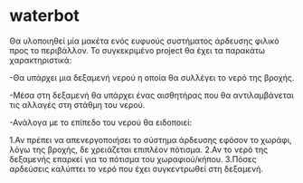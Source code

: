 # waterbot

Θα υλοποιηθεί μία μακέτα ενός ευφυούς συστήματος άρδευσης φιλικό προς το περιβάλλον. Το συγκεκριμένο project θα έχει τα παρακάτω χαρακτηριστικά:

-Θα υπάρχει μια δεξαμενή νερού η οποία θα συλλέγει το νερό της βροχής.

-Μέσα στη δεξαμενή θα υπάρχει ένας αισθητήρας που θα αντιλαμβάνεται τις αλλαγές στη στάθμη του νερού.

-Ανάλογα με το επίπεδο του νερού θα ειδοποιεί:

1.Αν πρέπει να απενεργοποιήσει το σύστημα άρδευσης εφόσον το χωράφι, λόγω της βροχής, δε χρειάζεται επιπλέον πότισμα.
2.Αν το νερό της δεξαμενής επαρκεί για το πότισμα του χωραφιού/κήπου.
3.Πόσες αρδεύσεις καλύπτει το νερό που έχει συγκεντρωθεί στη δεξαμενή.
